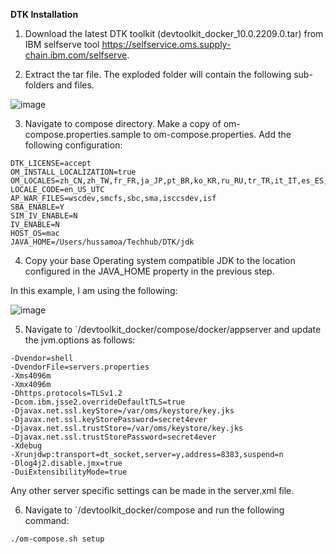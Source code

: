 **DTK Installation**

1. Download the latest DTK toolkit (devtoolkit_docker_10.0.2209.0.tar) from IBM selfserve tool https://selfservice.oms.supply-chain.ibm.com/selfserve.

2. Extract the tar file. The exploded folder will contain the following sub-folders and files.

![image](https://user-images.githubusercontent.com/93929892/211470566-dbf2d5df-4d12-4142-9302-c0b978e5e380.png)

3. Navigate to compose directory. Make a copy of om-compose.properties.sample to om-compose.properties. Add the following configuration:

```PROP
DTK_LICENSE=accept
OM_INSTALL_LOCALIZATION=true
OM_LOCALES=zh_CN,zh_TW,fr_FR,ja_JP,pt_BR,ko_KR,ru_RU,tr_TR,it_IT,es_ES,de_DE,pl_PL
LOCALE_CODE=en_US_UTC
AP_WAR_FILES=wscdev,smcfs,sbc,sma,isccsdev,isf
SBA_ENABLE=Y
SIM_IV_ENABLE=N
IV_ENABLE=N
HOST_OS=mac
JAVA_HOME=/Users/hussamoa/Techhub/DTK/jdk
```
4. Copy your base Operating system compatible JDK to the location configured in the JAVA_HOME property in the previous step.

In this example, I am using the following:

![image](https://user-images.githubusercontent.com/93929892/211471281-05693b79-7f41-4a35-8878-c7cc5e11f211.png)

5. Navigate to `/devtoolkit_docker/compose/docker/appserver and update the jvm.options as follows:

```PROP
-Dvendor=shell
-DvendorFile=servers.properties
-Xms4096m
-Xmx4096m
-Dhttps.protocols=TLSv1.2
-Dcom.ibm.jsse2.overrideDefaultTLS=true
-Djavax.net.ssl.keyStore=/var/oms/keystore/key.jks
-Djavax.net.ssl.keyStorePassword=secret4ever
-Djavax.net.ssl.trustStore=/var/oms/keystore/key.jks
-Djavax.net.ssl.trustStorePassword=secret4ever
-Xdebug
-Xrunjdwp:transport=dt_socket,server=y,address=8383,suspend=n
-Dlog4j2.disable.jmx=true
-DuiExtensibilityMode=true
```

Any other server specific settings can be made in the server.xml file.

6. Navigate to `/devtoolkit_docker/compose and run the following command:

```CMD
./om-compose.sh setup
```
